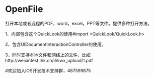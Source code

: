 # OpenFile
打开本地或者远程的PDF，word，excel，PPT等文件。提供多种打开方法。

1、内部包含这个QuickLook的使用#import <QuickLook/QuickLook.h>

2、包含UIDocumentInteractionController的使用。

3、同时支持本地文件和网络上的文件，比如http://weixintest.ihk.cn/ihkwx_upload/1.pdf


#欢迎加入iOS开发技术支持群，487599875


